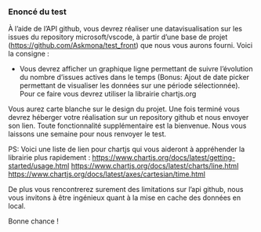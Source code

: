 ### Enoncé du test

À l’aide de l’API github, vous devrez réaliser une datavisualisation sur les issues du repository microsoft/vscode, à partir d’une base de projet (https://github.com/Askmona/test_front) que nous vous aurons fourni.
Voici la consigne :
- Vous devrez afficher un graphique ligne permettant de suivre l’évolution du nombre d’issues actives dans le temps (Bonus: Ajout de date picker permettant de visualiser les données sur une période sélectionnée). Pour ce faire vous devrez utiliser la librairie chartjs.org
                
Vous aurez carte blanche sur le design du projet. Une fois terminé vous devrez héberger votre réalisation sur un repository github et nous envoyer son lien. Toute fonctionnalité supplémentaire est la bienvenue. Nous vous laissons une semaine pour nous renvoyer le test.
                
PS: Voici une liste de lien pour chartjs qui vous aideront à appréhender la librairie plus rapidement :
https://www.chartjs.org/docs/latest/getting-started/usage.html
https://www.chartjs.org/docs/latest/charts/line.html
https://www.chartjs.org/docs/latest/axes/cartesian/time.html
              
De plus vous rencontrerez surement des limitations sur l’api github, nous vous invitons à être ingénieux quant à la mise en cache des données en local.

Bonne chance !
